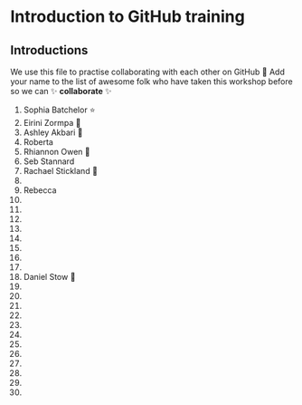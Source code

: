 # Introduction to GitHub training

## Introductions

We use this file to practise collaborating with each other on GitHub :tada: Add your name to the list of awesome folk who have taken this workshop before so we can :sparkles: **collaborate** :sparkles:

1. Sophia Batchelor :star:
2. Eirini Zormpa :goat:
3. Ashley Akbari 🚀
4. Roberta 
5. Rhiannon Owen :cherry_blossom:
6. Seb Stannard 
7. Rachael Stickland 🍂
8.
9. Rebecca
10.
11.
12.
13.
14.
15.
16. 
17. 
18. Daniel Stow 🦒
19. 
20. 
21. 
22.
23. 
24. 
25. 
26. 
27. 
28. 
29. 
30. 
